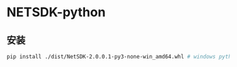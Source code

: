 # NETSDK-python
## 安装
```bash
pip install ./dist/NetSDK-2.0.0.1-py3-none-win_amd64.whl # windows python3
```
